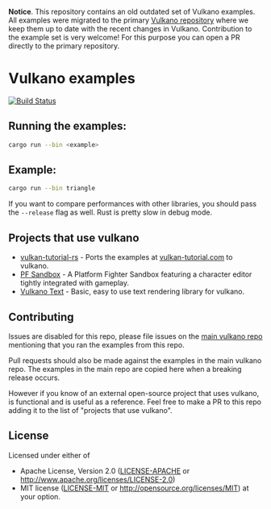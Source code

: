 **Notice**. This repository contains an old outdated set of Vulkano examples. All examples were migrated to the primary [Vulkano repository](https://github.com/vulkano-rs/vulkano/tree/master/examples) where we keep them up to date with the recent changes in Vulkano. Contribution to the example set is very welcome! For this purpose you can open a PR directly to the primary repository.

# Vulkano examples

[![Build Status](https://travis-ci.org/vulkano-rs/vulkano-examples.svg?branch=master)](https://travis-ci.org/vulkano-rs/vulkano-examples)

## Running the examples:

```sh
cargo run --bin <example>
```

## Example:

```sh
cargo run --bin triangle
```

If you want to compare performances with other libraries, you should pass the `--release` flag as
well. Rust is pretty slow in debug mode.

## Projects that use vulkano

*   [vulkan-tutorial-rs](https://github.com/bwasty/vulkan-tutorial-rs) - Ports the examples at [vulkan-tutorial.com](https://vulkan-tutorial.com/) to vulkano.
*   [PF Sandbox](https://github.com/rukai/PF_Sandbox) - A Platform Fighter Sandbox featuring a character editor tightly integrated with gameplay.
*   [Vulkano Text](https://github.com/rukai/vulkano-text) - Basic, easy to use text rendering library for vulkano.

## Contributing

Issues are disabled for this repo, please file issues on the [main vulkano repo](https://github.com/vulkano-rs/vulkano) mentioning that you ran the examples from this repo.

Pull requests should also be made against the examples in the main vulkano repo.
The examples in the main repo are copied here when a breaking release occurs.

However if you know of an external open-source project that uses vulkano, is functional and is useful as a reference.
Feel free to make a PR to this repo adding it to the list of "projects that use vulkano".

## License

Licensed under either of
 * Apache License, Version 2.0 ([LICENSE-APACHE](LICENSE-APACHE) or http://www.apache.org/licenses/LICENSE-2.0)
 * MIT license ([LICENSE-MIT](LICENSE-MIT) or http://opensource.org/licenses/MIT)
at your option.
